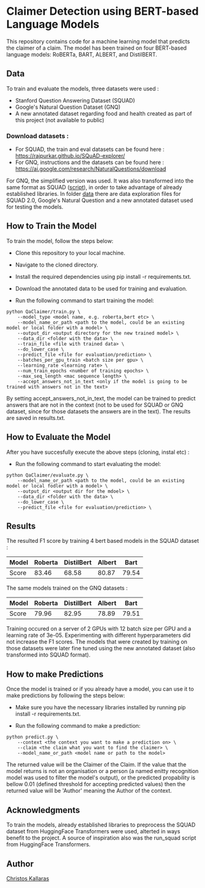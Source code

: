 # Claimer Detection using BERT-based Language Models

This repository contains code for a machine learning model that predicts the claimer of a claim. The model has been trained on four BERT-based language models: RoBERTa, BART, ALBERT, and DistilBERT.


## Data
To train and evaluate the models, three datasets were used :
 - Stanford Question Answering Dataset (SQUAD)
 - Google's Natural Question Dataset (GNQ)
 - A new annotated dataset regarding food and health created as part of this project (not available to public)
 
### Download datasets :
 - For SQUAD, the train and eval datasets can be found here : https://rajpurkar.github.io/SQuAD-explorer/
 - For GNQ, instructions and the datasets can be found here : https://ai.google.com/research/NaturalQuestions/download 
 
For GNQ, the simplified version was used. It was also transformed into the same format as SQUAD ([script](https://github.com/chriskal96/claimer-detection/blob/main/data/convert_gnq_to_squad.py)), in order to take advantage of already established libraries.
In folder [data](https://github.com/chriskal96/claimer-detection/tree/main/data) there are data exploration files for SQUAD 2.0, Google's Natural Question and a new annotated dataset used for testing the models.


## How to Train the Model
To train the model, follow the steps below:

- Clone this repository to your local machine.

- Navigate to the cloned directory.

- Install the required dependencies using pip install -r requirements.txt.

- Download the annotated data to be used for training and evaluation.

- Run the following command to start training the model:
```
python QaClaimer/train.py \
    --model_type <model name, e.g. roberta,bert etc> \
    --model_name_or_path <path to the model, could be an existing model or local folder with a model> \
    --output_dir <output directory for the new trained model> \
    --data_dir <folder with the data> \
    --train_file <file with trained data> \
    --do_lower_case \
    --predict_file <file for evaluation/prediction> \
    --batches_per_gpu_train <batch size per gpu> \
    --learning_rate <learning rate> \
    --num_train_epochs <number of training epochs> \
    --max_seq_length <mac sequence length> \
    --accept_answers_not_in_text <only if the model is going to be trained with answers not in the text>
   ```
 By setting accept_answers_not_in_text, the model can be trained to predict answers that are not in the context (not to be used for SQUAD or GNQ dataset, since for those datasets the answers are in the text). The results are saved in results.txt.
 
## How to Evaluate the Model

After you have succesfully execute the above steps (cloning, instal etc) :

- Run the following command to start evaluating the model:

```
python QaClaimer/evaluate.py \
    --model_name_or_path <path to the model, could be an existing model or local fodler with a model> \
    --output_dir <output dir for the mdoel> \
    --data_dir <folder with the data> \
    --do_lower_case \
    --predict_file <file for evaluation/prediction> \
```

## Results

The resulted F1 score by training 4 bert based models in the SQUAD dataset :

| Model   | Roberta | DistilBert | Albert | Bart   |
|---------|--------|------------|--------|--------|
| Score   | 83.46  | 68.58      | 80.87  | 79.54  |
 
The same models trained on the GNQ datasets :

| Model   | Roberta | DistilBert | Albert | Bart   |
|---------|--------|------------|--------|--------|
| Score   | 79.96  | 82.95      | 78.89  | 79.51  |

Training occured on a server of 2 GPUs with 12 batch size per GPU and a learning rate of 3e-05.
Experimenting with different hyperparameters did not increase the F1 scores.
The models that were created by training on those datasets were later fine tuned using the new annotated dataset (also transformed into SQUAD format).

## How to make Predictions
Once the model is trained or if you already have a model, you can use it to make predictions by following the steps below:
- Make sure you have the necessary libraries installed by running pip install -r requirements.txt.

- Run the following command to make a prediction:
```
python predict.py \
    --context <the context you want to make a prediction on> \
    --claim <the claim what you want to find the claimer> \
    --model_name_or_path <model name or path to the model>
```

The returned value will be the Claimer of the Claim. If the value that the model returns is not an organisation or a person (a named enitty recognition model was used to filter the model's output), or the predicted propability is bellow 0.01 (defined threshold for accepting predicted values) then the returned value will be 'Author' meaning the Author of the context.

## Acknowledgments

To train the models, already established libraries to preprocess the SQUAD dataset from HuggingFace Transformers were used, alterted in ways benefit to the project. A source of inspiration also was the run_squad script from HuggingFace Transformers.

## Author
<a href="https://github.com/chriskal96">Christos Kallaras</a><br/>
